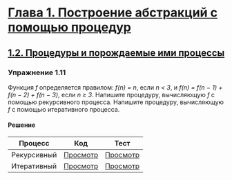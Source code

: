 # [Глава 1. Построение абстракций с помощью процедур](index.md#Глава-1-Построение-абстракций-с-помощью-процедур)
## [1.2. Процедуры и порождаемые ими процессы](index.md#12-Процедуры-и-порождаемые-ими-процессы)

### Упражнение 1.11
Функция _f_ определяется правилом: _f(n) = n_, если _n < 3_, и
_f(n) = f(n − 1) + f(n − 2) + f(n − 3)_, если _n ≥ 3_. Напишите процедуру,
вычисляющую _f_ с помощью рекурсивного процесса. Напишите процедуру, вычисляющую
_f_ с помощью итеративного процесса.

#### Решение
Процесс | Код | Тест
--- | --- | ---
Рекурсивный | [Просмотр](../../src/chapter01/exercise_1_11r.rkt) | [Просмотр](../../test/chapter01/exercise_1_11r-test.rkt)
Итеративный | [Просмотр](../../src/chapter01/exercise_1_11i.rkt) | [Просмотр](../../test/chapter01/exercise_1_11i-test.rkt)

